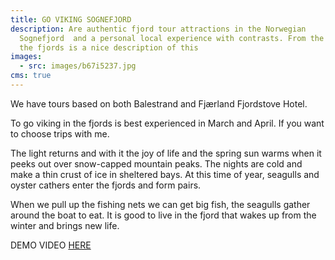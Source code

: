 ```yaml
---
title: GO VIKING SOGNEFJORD
description: Are authentic fjord tour attractions in the Norwegian
  Sognefjord  and a personal local experience with contrasts. From the city to
  the fjords is a nice description of this
images:
  - src: images/b67i5237.jpg
cms: true
---
```

We have tours based on both Balestrand and Fjærland Fjordstove Hotel. 

To go viking in the fjords is best experienced in March and April. If you want to choose trips with me.

The light returns and with it the joy of life and the spring sun warms when it peeks out over snow-capped mountain peaks. The nights are cold and make a thin crust of ice in sheltered bays. At this time of year, seagulls and oyster cathers enter the fjords and form pairs. 

When we pull up the fishing nets we can get big fish, the seagulls gather around the boat to eat. It is good to live in the fjord that wakes up from the winter and brings new life.

DEMO VIDEO [HERE](https://vimeo.com/broadstone/download/692438929/8de867798c)
